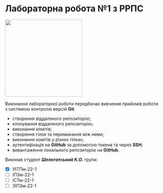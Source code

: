 # Лабораторна робота №1 з РРПС
<img src="https://media.ztu.edu.ua/wp-content/uploads/2020/02/Group-6-1-1536x465.png" width="250">

Виконання лабораторної роботи передбачає вивчення прийомів роботи з системою контролю версій **Git**:

- створення віддаленого репозиторію;
- клонування віддаленого репозиторію;
- виконання комітів;
- створення гілок та перемикання між ними;
- виконання комітів у різних гілках;
- аутентифікація на **GitHub** за допомогою токена та через **SSH**;
- вивантаження локального репозиторію на **GitHub**.

Виконав студент **_Шелегатський К.О._** групи:
- [x] УІТПм-22-1
- [ ] ІПЗм-22-1
- [ ] ІСТм-22-1
- [ ] ЗІПЗм-22-1
